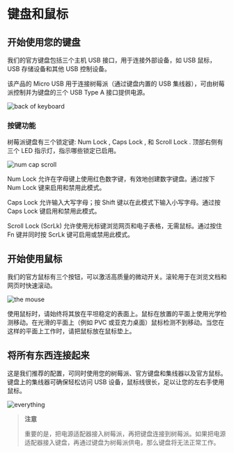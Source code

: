 # 键盘和鼠标

## 开始使用您的键盘

我们的官方键盘包括三个主机 USB 接口，用于连接外部设备，如 USB 鼠标，USB 存储设备和其他 USB 控制设备。

该产品的 Micro USB 用于连接树莓派（通过键盘内置的 USB 集线器），可由树莓派控制并为键盘的三个 USB Type A 接口提供电源。

![back of keyboard](https://www.raspberrypi.com/documentation/accessories/images/back-of-keyboard.png)

### 按键功能

树莓派键盘有三个锁定键: Num Lock , Caps Lock , 和 Scroll Lock . 顶部右侧有三个 LED 指示灯，指示哪些锁定已启用。

![num cap scroll](https://www.raspberrypi.com/documentation/accessories/images/num-cap-scroll.png)

Num Lock 允许在字母键上使用红色数字键，有效地创建数字键盘。通过按下 Num Lock 键来启用和禁用此模式。

Caps Lock 允许输入大写字母；按 Shift 键以在此模式下输入小写字母。通过按 Caps Lock 键启用和禁用此模式。

Scroll Lock (ScrLk) 允许使用光标键浏览网页和电子表格，无需鼠标。通过按住 Fn 键并同时按 ScrLk 键可启用或禁用此模式。

## 开始使用鼠标

我们的官方鼠标有三个按钮，可以激活高质量的微动开关。滚轮用于在浏览文档和网页时快速滚动。

![the mouse](https://www.raspberrypi.com/documentation/accessories/images/the-mouse.png)

使用鼠标时，请始终将其放在平坦稳定的表面上。鼠标在放置的平面上使用光学检测移动。在光滑的平面上（例如 PVC 或亚克力桌面）鼠标检测不到移动。当您在这样的平面上工作时，请把鼠标放在鼠标垫上。

## 将所有东西连接起来

这是我们推荐的配置，可同时使用您的树莓派、官方键盘和集线器以及官方鼠标。键盘上的集线器可确保轻松访问 USB 设备，鼠标线很长，足以让您的左右手使用鼠标。

![everything](https://www.raspberrypi.com/documentation/accessories/images/everything.png)

>**注意**
>
>重要的是，把电源适配器接入树莓派，再把键盘连接到树莓派。如果把电源适配器接入键盘，再通过键盘为树莓派供电，那么键盘将无法正常工作。
